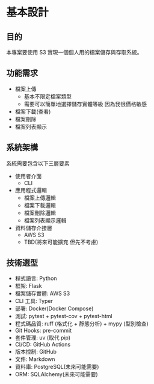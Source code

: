 # 基本設計

## 目的
本專案要使用 S3 實現一個個人用的檔案儲存與存取系統。

## 功能需求
- 檔案上傳
    - 基本不限定檔案類型
    - 需要可以簡單地選擇儲存實體等級 因為我很價格敏感
- 檔案下載(查看)
- 檔案刪除
- 檔案列表顯示

## 系統架構
系統需要包含以下三層要素
- 使用者介面
    - CLI
- 應用程式邏輯
    - 檔案上傳邏輯
    - 檔案下載邏輯
    - 檔案刪除邏輯
    - 檔案列表顯示邏輯
- 資料儲存介接層
    - AWS S3
    - TBD(將來可能擴充 但先不考慮)

## 技術選型
- 程式語言: Python
- 框架: Flask
- 檔案儲存實體: AWS S3
- CLI 工具: Typer
- 部署: Docker(Docker Compose)
- 測試: pytest + pytest-cov + pytest-html
- 程式碼品質: ruff (格式化 + 靜態分析) + mypy (型別檢查)
- Git Hooks: pre-commit
- 套件管理: uv (取代 pip)
- CI/CD: GitHub Actions
- 版本控制: GitHub
- 文件: Markdown
- 資料庫: PostgreSQL(未來可能需要)
- ORM: SQLAlchemy(未來可能需要)
